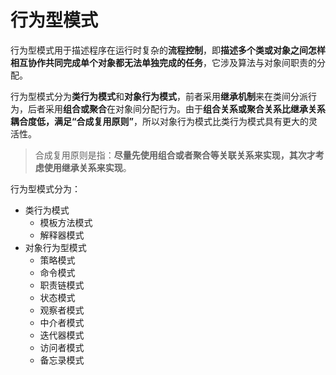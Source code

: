 # 行为型模式

行为型模式用于描述程序在运行时复杂的**流程控制**，即**描述多个类或对象之间怎样相互协作共同完成单个对象都无法单独完成的任务**，它涉及算法与对象间职责的分配。

行为型模式分为**类行为模式**和**对象行为模式**，前者采用**继承机制**来在类间分派行为，后者采用**组合或聚合**在对象间分配行为。由于**组合关系或聚合关系比继承关系耦合度低，满足“合成复用原则”**，所以对象行为模式比类行为模式具有更大的灵活性。

> 合成复用原则是指：**尽量先使用组合或者聚合等关联关系来实现，其次才考虑使用继承关系来实现**。

行为型模式分为：

- 类行为模式
  - 模板方法模式
  - 解释器模式
- 对象行为型模式
  - 策略模式
  - 命令模式
  - 职责链模式
  - 状态模式
  - 观察者模式
  - 中介者模式
  - 迭代器模式
  - 访问者模式
  - 备忘录模式

